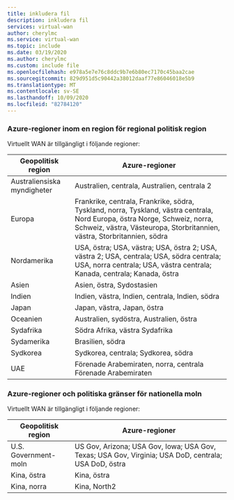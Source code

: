```yaml
---
title: inkludera fil
description: inkludera fil
services: virtual-wan
author: cherylmc
ms.service: virtual-wan
ms.topic: include
ms.date: 03/19/2020
ms.author: cherylmc
ms.custom: include file
ms.openlocfilehash: e978a5e7e76c8ddc9b7e6b80ec7170c45baa2cae
ms.sourcegitcommit: 829d951d5c90442a38012daaf77e86046018e5b9
ms.translationtype: MT
ms.contentlocale: sv-SE
ms.lasthandoff: 10/09/2020
ms.locfileid: "82784120"
---
```

### <a name="azure-regions-within-a-geopolitical-region"></a>Azure-regioner inom en region för regional politisk region

Virtuellt WAN är tillgängligt i följande regioner:

|Geopolitisk region | Azure-regioner|
|---|---|
| Australiensiska myndigheter | Australien, centrala, Australien, centrala 2 |
| Europa | Frankrike, centrala, Frankrike, södra, Tyskland, norra, Tyskland, västra centrala, Nord Europa, östra Norge, Schweiz, norra, Schweiz, västra, Västeuropa, Storbritannien, västra, Storbritannien, södra |
| Nordamerika | USA, östra; USA, västra; USA, östra 2; USA, västra 2; USA, centrala; USA, södra centrala; USA, norra centrala; USA, västra centrala; Kanada, centrala; Kanada, östra |
| Asien | Asien, östra, Sydostasien |
| Indien | Indien, västra, Indien, centrala, Indien, södra |
| Japan  | Japan, västra, Japan, östra |
| Oceanien | Australien, sydöstra, Australien, östra |
| Sydafrika | Södra Afrika, västra Sydafrika |
| Sydamerika |Brasilien, södra |
| Sydkorea | Sydkorea, centrala; Sydkorea, södra |
| UAE | Förenade Arabemiraten, norra, centrala Förenade Arabemiraten |



### <a name="azure-regions-and-geopolitical-boundaries-for-national-clouds"></a>Azure-regioner och politiska gränser för nationella moln

Virtuellt WAN är tillgängligt i följande regioner:

|Geopolitisk region | Azure-regioner|
|---|---|
| U.S. Government-moln | US Gov, Arizona; USA Gov, Iowa; USA Gov, Texas; USA Gov, Virginia; USA DoD, centrala; USA DoD, östra |
| Kina, östra | Kina, östra|
| Kina, norra | Kina, North2 |
